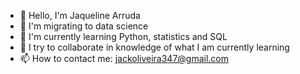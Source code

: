 - 👋 Hello, I'm Jaqueline Arruda
- 👀 I'm migrating to data science
- 🌱 I'm currently learning Python, statistics and SQL
- 💞️ I try to collaborate in knowledge of what I am currently learning
- 📫 How to contact me: jackoliveira347@gmail.com

<!---
Jaqueline-Arruda/Jaqueline-Arruda is a ✨ special ✨ repository because its `README.md` (this file) appears on your GitHub profile.
You can click the Preview link to take a look at your changes.
--->
